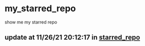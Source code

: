 # my_starred_repo
show me my starred repo

update at 11/26/21 20:12:17 in [starred_repo](./index.html)
---

